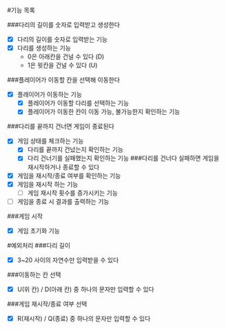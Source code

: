 #기능 목록

###다리의 길이를 숫자로 입력받고 생성한다
- [x] 다리의 길이를 숫자로 입력받는 기능
- [x] 다리를 생성하는 기능
  - 0은 아래칸을 건널 수 있다 (D)
  - 1은 윗칸을 건널 수 있다 (U)

###플레이어가 이동할 칸을 선택해 이동한다
- [x] 플레이어가 이동하는 기능
  - [x] 플레이어가 이동할 다리를 선택하는 기능
  - [x] 플레이어가 이동한 칸이 이동 가능, 불가능한지 확인하는 기능

###다리를 끝까지 건너면 게임이 종료된다
- [x] 게임 상태를 체크하는 기능
  - [x] 다리를 끝까지 건넜는지 확인하는 기능
  - [x] 다리 건너기를 실패했는지 확인하는 기능
###다리를 건너다 실패하면 게임을 재시작하거나 종료할 수 있다
- [x] 게임을 재시작/종료 여부를 확인하는 기능
- [x] 게임을 재시작 하는 기능
  - [ ] 게임 재시작 횟수를 증가시키는 기능
- [ ] 게임을 종료 시 결과를 출력하는 기능

###게임 시작
- [x] 게임 초기화 기능

#예외처리
###다리 길이
- [x] 3~20 사이의 자연수만 입력받을 수 있다

###이동하는 칸 선택
- [x] U(위 칸) / D(아래 칸) 중 하나의 문자만 입력할 수 있다

###게임 재시작/종료 여부 선택
- [x] R(재시작) / Q(종료) 중 하나의 문자만 입력할 수 있다
